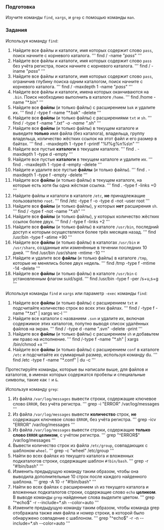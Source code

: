 ### Подготовка

Изучите команды `find`, `xargs`, и `grep` с помощью команды `man`.

### Задания

Используя команду `find`:

1. Найдите все файлы и каталоги, имя которых содержит слово `pass`, поиск начните с корневого каталога.
'''
	find / -name "*pass*"
'''
1. Найдите все файлы и каталоги, имя которых содержит слово `pass` без учёта регистра, поиск начните с корневого каталога.
'''
	find / -iname "*pass*"
'''
1. Найдите все файлы и каталоги, имя которых содержит слово `pass`, ограничив глубину поиска одним каталогом, поиск начните с корневого каталога.
'''
	find / -maxdepth 1 -name "*pass*"
'''
1. Найдите все файлы и каталоги, имена которых оканчиваются на `.bin`. Поиск необходимо выполнить в каталоге `/home`.
'''
	find /home -name "*.bin"
'''
1. Найдите все **файлы** (и только файлы) с расширением `bak` и удалите их.
'''
	find / -type f -name "*.bak" -delete
'''
1. Найдите все **файлы** (и только файлы) с расширениями `txt` и `sh`.
'''
	find / -type f -name "*.txt" -o -name "*.sh"
'''
1. Найдите все **файлы** (и только файлы) в текущем каталоге и выведите **только** имя файла (без каталога), владельца, группу владельца, количество жёстких ссылок на этот файл и его размер в байтах.
'''
	find . -maxdepth 1 -type f -printf "%f%g%n%s\n"
'''
1. Найдите все пустые **каталоги** в текущем каталоге.
'''
	find . -maxdepth 1 -type d -empty
'''
1. Найдите все пустые **каталоги** в текущем каталоге и удалите их.
'''
	find . -maxdepth 1 -type d -empty -delete
'''
1. Найдите и удалите все пустые **файлы** (и только файлы).
'''
	find . -maxdepth 1 -type f -empty -delete
'''
1. Найдите все **файлы** (и только файлы) в текущем каталоге, на которые есть хотя бы одна жёсткая ссылка.
'''
	find . -type f -links +0
'''
1. Найдите файлы и каталоги в каталоге `/etc`, **не** принадлежащие пользователю `root`.
'''
	find /etc -type f -o -type d -not -user root
'''
1. Найдите все **файлы** (и только файлы), у которых **нет** расширения `sh`.
'''
	find / -type f -not -name "*.sh"
'''
1. Найдите все **файлы** (и только файлы), у которых количество жёстких ссылок более двух.
'''
	find / -type f -links +2
'''
1. Найдите все **файлы** (и только файлы) в каталоге `/usr/bin`, последний доступ к которым осуществлялся более трёх месяцев назад.
'''
	find /usr/bin -type f -atime +90
'''
1. Найдите все **файлы** (и только файлы) в каталогах `/usr/bin` и `/usr/share`, созданные или изменённые в течении последних 10 дней.
'''
	find /usr/bin /usr/share -mtime -10
'''
1. Найдите и удалите все **файлы** (и только файлы) в каталоге `/tmp`, которые не менялись более двух недель.
'''
	find /tmp -type f -mtime -14 -delete
'''
1. Найдите все **файлы** (и только файлы) в каталоге `/usr/bin` с установленным флагом suid/sgid.
'''
	find /usr/bin -type f -per /s+u,s+g
'''

Используя команды `find` и `xargs` или параметр `-exec` команды `find`:

1. Найдите все **файлы** (и только файлы) с расширением `txt` и подсчитайте количество строк во всех этих файлах.
'''
	find / -type f -name "*.txt" | xargs wc-l
'''
1. Найдите все каталоги с названием `.svn` и удалите их, включая содержимое этих каталогов, попутно выводя список удалённых файлов на экран.
'''
	find / -type d -name ".svn" -delete -print
'''
1. Найдите все **файлы** (и только файлы) с расширением `sh` и добавьтем им право на исполнение.
'''
	find /-type f -name "*.sh" | xargs /bin/chmod +x
'''
1. Найдите все **файлы** (и только файлы) с расширением `conf` в каталоге `/etc` и подсчитайте их суммарный размер, используя команду du.
'''
	find /etc -type f -name "*.conf" | du -c
'''

Протестируйте команды, которые вы написали выше, для файлов и каталогов, в именах которых содержатся пробелы и специальные символы, такие как `!` и `&`.

Используя команду `grep`:

1. Из файла `/var/log/messages` вывести строки, содержащие ключевое слово `ERROR`, без учёта регистра.
'''
	grep -i "ERROR" /var/log/messages
'''
1. Из файла `/var/log/messages` вывести **количество** строк, **не** содержащих ключевое слово `ERROR`, без учёта регистра.
'''
	grep -icv "ERROR" /var/log/messages
'''
1. Из файла `/var/log/messages` вывести строки, содержащие **только слово `ERROR` целиком**, с учётом регистра.
'''
	grep "^ERROR$" /var/log/messages
'''
1. Вывести количество строк из файла `/etc/group`, совпадающих с шаблоном `wheel`.
'''
	grep -c "wheel" /etc/group
'''
1. Найти во всех файлах из текущего каталога и вложенных подкаталогов строки, содержащие шаблон `#!bin/bash`.
'''
	grep -r "#!bin/bash"
'''
1. Изменить предыдущую команду таким образом, чтобы она выводила дополнительные 10 строк после каждого найденного шаблона.
'''	
	grep -A 10 -r "#!bin/bash"
'''
1. Найти во всех файлах с расширением `sh` из текущего каталога и вложенных подкаталогов строки, содержащие слово `echo` **целиком**. В выводе команды `grep` найденные слова выделите цветом.
'''
	grep "^echo$" -r --include=\*.sh --color=auto
'''
1. Измените предыдущую команду таким образом, чтобы команда grep отображала также имя файла и номер строки, в которой было обнаружено совпадение с шаблоном.
'''
	grep "^echo$" -r -n --include=\*.sh --color=auto
'''
